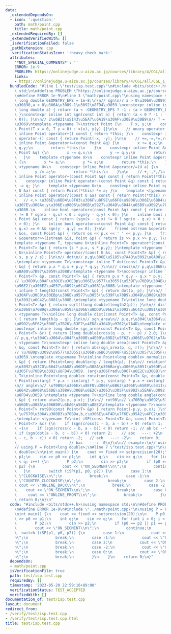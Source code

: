 ```yaml
---
data:
  _extendedDependsOn:
  - icon: ':question:'
    path: math/point.cpp
    title: math/point.cpp
  _extendedRequiredBy: []
  _extendedVerifiedWith: []
  _isVerificationFailed: false
  _pathExtension: cpp
  _verificationStatusIcon: ':heavy_check_mark:'
  attributes:
    '*NOT_SPECIAL_COMMENTS*': ''
    ERROR: 1e-9
    PROBLEM: https://onlinejudge.u-aizu.ac.jp/courses/library/4/CGL/all/CGL_1_C
    links:
    - https://onlinejudge.u-aizu.ac.jp/courses/library/4/CGL/all/CGL_1_C
  bundledCode: "#line 1 \"test/isp.test.cpp\"\n#include <bits/stdc++.h>\nusing namespace\
    \ std;\n\n#define PROBLEM \"https://onlinejudge.u-aizu.ac.jp/courses/library/4/CGL/all/CGL_1_C\"\
    \n#define ERROR 1e-9\n#line 3 \"math/point.cpp\"\nusing namespace std;\n\nconstexpr\
    \ long double GEOMETRY_EPS = 1e-8;\n\n// sgn\n// a > 0\u306A\u30891, a = 0\u306A\
    \u30890,a < 0\u306A\u3089-1\u3092\u8FD4\u3059.\nconstexpr inline int sgn(const\
    \ long double a) { return (a < -GEOMETRY_EPS ? -1 : (a > GEOMETRY_EPS ? 1 : 0));\
    \ }\nconstexpr inline int sgn(const int a) { return (a < 0 ? -1 : (a > 0 ? 1 :\
    \ 0)); }\n\n// 2\u6B21\u5143\u5EA7\u6A19\u30AF\u30E9\u30B9\n// T = int,long double\u306A\
    \u3069\ntemplate <typename T>\nstruct Point {\n    T x, y;\n    constexpr inline\
    \ Point(T x = 0, T y = 0) : x(x), y(y) {}\n\n    // unary operator: +,-\n    constexpr\
    \ inline Point operator+() const { return *this; }\n    constexpr inline Point\
    \ operator-() const { return Point(-x, -y); }\n\n    // +=,-=,*=,/=\n    constexpr\
    \ inline Point &operator+=(const Point &q) {\n        x += q.x;\n        y +=\
    \ q.y;\n        return *this;\n    }\n    constexpr inline Point &operator-=(const\
    \ Point &q) {\n        x -= q.x;\n        y -= q.y;\n        return *this;\n \
    \   }\n    template <typename U>\n    constexpr inline Point &operator*=(U a)\
    \ {\n        x *= a;\n        y *= a;\n        return *this;\n    }\n    template\
    \ <typename U>\n    constexpr inline Point &operator/=(U a) {\n        x /= a;\n\
    \        y /= a;\n        return *this;\n    }\n\n    // +,-,*,/\n    constexpr\
    \ inline Point operator+(const Point &q) const { return Point(*this) += q; }\n\
    \    constexpr inline Point operator-(const Point &q) const { return Point(*this)\
    \ -= q; }\n    template <typename U>\n    constexpr inline Point operator*(const\
    \ U &a) const { return Point(*this) *= a; }\n    template <typename U>\n    constexpr\
    \ inline Point operator/(const U &a) const { return Point(*this) /= a; }\n\n \
    \   // <,> \u306E\u6BD4\u8F03\u306F\u8F9E\u66F8\u9806\u306E\u6BD4\u8F03, \u3064\
    \u307E\u308Ax,y\u306E\u9806\u306B\u5927\u304D\u3044\u65B9\u3092\u78BA\u8A8D\u3059\
    \u308B.\n    inline bool operator<(const Point &q) const { return (sgn(x - q.x)\
    \ != 0 ? sgn(x - q.x) < 0 : sgn(y - q.y) < 0); }\n    inline bool operator>(const\
    \ Point &q) const { return (sgn(x - q.x) != 0 ? sgn(x - q.x) > 0 : sgn(y - q.y)\
    \ > 0); }\n    inline bool operator==(const Point &q) const { return (sgn(x -\
    \ q.x) == 0 && sgn(y - q.y) == 0); }\n\n    friend ostream &operator<<(ostream\
    \ &os, const Point &p) { return os << p.x << ' ' << p.y; }\n    friend istream\
    \ &operator>>(istream &is, Point &p) { return is >> p.x >> p.y; }\n};\n\n// *,/\n\
    template <typename T, typename U>\ninline Point<T> operator*(const U &s, const\
    \ Point<T> &p) { return {s * p.x, s * p.y}; }\ntemplate <typename T, typename\
    \ U>\ninline Point<T> operator/(const U &s, const Point<T> &p) { return {p.x /\
    \ s, p.y / s}; }\n\n// dot\n// p,q\u306E\u5185\u7A4D\u3092\u8A08\u7B97\u3059\u308B\
    .\ntemplate <typename T>\nconstexpr inline T dot(const Point<T> &p, const Point<T>\
    \ &q) { return p.x * q.x + p.y * q.y; }\n\n// cross\n// p,q\u306E\u5916\u7A4D\u3092\
    \u8A08\u7B97\u3059\u308B\ntemplate <typename T>\nconstexpr inline T cross(const\
    \ Point<T> &p, const Point<T> &q) { return p.x * q.y - q.x * p.y; }\n\n// length2\n\
    // \u30D9\u30AF\u30C8\u30EBp\u306E\u9577\u3055(\u539F\u70B9\u304B\u3089\u306E\u8DDD\
    \u96E2)\u306E2\u4E57\u3092\u6C42\u3081\u308B.\ntemplate <typename T>\nconstexpr\
    \ inline T length2(const Point<T> &p) { return dot(p, p); }\n\n// length\n// \u30D9\
    \u30AF\u30C8\u30EBp\u306E\u9577\u3055(\u539F\u70B9\u304B\u3089\u306E\u8DDD\u96E2\
    )\u3092\u6C42\u3081\u308B.\ntemplate <typename T>\ninline long double length(const\
    \ Point<T> &p) { return sqrt((long double)length2(p)); }\n\n// dist\n// \u70B9\
    p\u3068\u70B9q\u306E\u9593\u306E\u8DDD\u96E2\u3092\u6C42\u3081\u308B.\ntemplate\
    \ <typename T>\ninline long double dist(const Point<T> &p, const Point<T> &q)\
    \ { return length(p - q); }\n\n// sgn_area\n// p,q,r\u304C\u3064\u304F\u308B\u4E09\
    \u89D2\u5F62\u306E\u7B26\u53F7\u4ED8\u304D\u9762\u7A4D\ntemplate <typename T>\n\
    constexpr inline long double sgn_area(const Point<T> &p, const Point<T> &q, const\
    \ Point<T> &r) { return (long double)cross(q - p, r - p) / 2.0; }\n\n// area\n\
    // p,q,r\u304C\u3064\u304F\u308B\u4E09\u89D2\u5F62\u306E\u9762\u7A4D\ntemplate\
    \ <typename T>\nconstexpr inline long double area(const Point<T> &p, const Point<T>\
    \ &q, const Point<T> &r) { return abs(sgn_area(p, q, r)); }\n\n// normalize\n\
    // \u70B9p\u3092\u9577\u30551\u306B\u6B63\u898F\u5316\u3057\u305F\u70B9\u3092\u8FD4\
    \u3059.\ntemplate <typename T>\ninline Point<long double> normalize(const Point<T>\
    \ &p) { return (Point<long double>)p / length(p); }\n\n// rotation\n// \u70B9\
    p\u3092\u53CD\u6642\u8A08\u56DE\u308A\u306Barg\u3060\u3051\u56DE\u8EE2\u3055\u305B\
    \u305F\u70B9\u3092\u8FD4\u3059. (arg\u306Frad\u3067\u6E2C\u308B)\ntemplate <typename\
    \ T>\ninline Point<long double> rotation(const Point<T> &p, double arg) { return\
    \ Point(cos(arg) * p.x - sin(arg) * p.y, sin(arg) * p.x + cos(arg) * p.y); }\n\
    \n// angle\n// \u70B9p\u306Ex\u8EF8\u306E\u6B63\u306E\u65B9\u5411\u304B\u3089\u53CD\
    \u6642\u8A08\u56DE\u308A\u306B\u6E2C\u3063\u305F\u89D2\u5EA6\u3092[-pi,pi]\u3067\
    \u8FD4\u3059.\ntemplate <typename T>\ninline long double angle(const Point<T>\
    \ &p) { return atan2(p.y, p.x); }\n\n// rot90\n// \u70B9p\u3092\u53CD\u6642\u8A08\
    \u56DE\u308A\u306B90\u5EA6\u56DE\u8EE2\ntemplate <typename T>\nconstexpr inline\
    \ Point<T> rot90(const Point<T> &p) { return Point(-p.y, p.x); }\n\n// iSP\n//\
    \ \u7570\u306A\u308B3\u70B9a,b,c\u306E\u4F4D\u7F6E\u95A2\u4FC2\u3092\u8FD4\u3059\
    .\ntemplate <typename T>\nint iSP(const Point<T> &a, const Point<T> &b, const\
    \ Point<T> &c) {\n    if (sgn(cross(c - b, a - b)) > 0) return 1;  // ab bc __/:\
    \ +1\n    if (sgn(cross(c - b, a - b)) < 0) return -1; // ab bc --\\: -1\n   \
    \ if (sgn(dot(a - b, c - b)) < 0) return 2;    // abc   ---: +2\n    if (sgn(dot(a\
    \ - c, b - c)) < 0) return -2;   // acb   ---: -2\n    return 0;             \
    \                       // bac   ---:  0\n}\n\n// example:\n// using P = Point<int>;\n\
    // using P = Point<long double>;\n#line 7 \"test/isp.test.cpp\"\n\nusing P = Point<long\
    \ double>;\n\nint main() {\n    cout << fixed << setprecision(20);\n\n    P p0,\
    \ p1;\n    cin >> p0 >> p1;\n    int q;\n    cin >> q;\n    for (int i = 0; i\
    \ < q; i++) {\n        P p2;\n        cin >> p2;\n        if (p0 == p2 || p1 ==\
    \ p2) {\n            cout << \"ON_SEGMENT\\n\";\n            continue;\n     \
    \   }\n        switch (iSP(p1, p0, p2)) {\n        case 1:\n            cout <<\
    \ \"CLOCKWISE\\n\";\n            break;\n        case -1:\n            cout <<\
    \ \"COUNTER_CLOCKWISE\\n\";\n            break;\n        case 2:\n           \
    \ cout << \"ONLINE_BACK\\n\";\n            break;\n        case -2:\n        \
    \    cout << \"ON_SEGMENT\\n\";\n            break;\n        case 0:\n       \
    \     cout << \"ONLINE_FRONT\\n\";\n            break;\n        }\n    }\n   \
    \ return 0;\n}\n"
  code: "#include <bits/stdc++.h>\nusing namespace std;\n\n#define PROBLEM \"https://onlinejudge.u-aizu.ac.jp/courses/library/4/CGL/all/CGL_1_C\"\
    \n#define ERROR 1e-9\n#include \"../math/point.cpp\"\n\nusing P = Point<long double>;\n\
    \nint main() {\n    cout << fixed << setprecision(20);\n\n    P p0, p1;\n    cin\
    \ >> p0 >> p1;\n    int q;\n    cin >> q;\n    for (int i = 0; i < q; i++) {\n\
    \        P p2;\n        cin >> p2;\n        if (p0 == p2 || p1 == p2) {\n    \
    \        cout << \"ON_SEGMENT\\n\";\n            continue;\n        }\n      \
    \  switch (iSP(p1, p0, p2)) {\n        case 1:\n            cout << \"CLOCKWISE\\\
    n\";\n            break;\n        case -1:\n            cout << \"COUNTER_CLOCKWISE\\\
    n\";\n            break;\n        case 2:\n            cout << \"ONLINE_BACK\\\
    n\";\n            break;\n        case -2:\n            cout << \"ON_SEGMENT\\\
    n\";\n            break;\n        case 0:\n            cout << \"ONLINE_FRONT\\\
    n\";\n            break;\n        }\n    }\n    return 0;\n}"
  dependsOn:
  - math/point.cpp
  isVerificationFile: true
  path: test/isp.test.cpp
  requiredBy: []
  timestamp: '2023-05-20 22:59:16+09:00'
  verificationStatus: TEST_ACCEPTED
  verifiedWith: []
documentation_of: test/isp.test.cpp
layout: document
redirect_from:
- /verify/test/isp.test.cpp
- /verify/test/isp.test.cpp.html
title: test/isp.test.cpp
---
```


